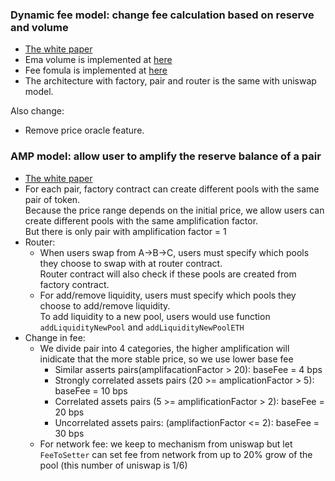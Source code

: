 ### Dynamic fee model: change fee calculation based on reserve and volume
- [The white paper](https://github.com/xyzswap/xyz-protocol/blob/main/xyz.pdf)
- Ema volume is implemented at [here](contracts/VolumeTrendRecorder.sol)
- Fee fomula is implemented at [here](contracts/libraries/FeeFomula.sol)
- The architecture with factory, pair and router is the same with uniswap model.

Also change:
- Remove price oracle feature.
### AMP model: allow user to amplify the reserve balance of a pair
- [The white paper](https://github.com/xyzswap/xyz-protocol/blob/main/apr_v2.pdf)
- For each pair, factory contract can create different pools with the same pair of token.   
Because the price range depends on the initial price, we allow users can create different pools with the same amplification factor.   
But there is only pair with amplification factor = 1
- Router:
    - When users swap from A->B->C, users must specify which pools they choose to swap with at router contract.   
Router contract will also check if these pools are created from factory contract.
    - For add/remove liquidity, users must specify which pools they choose to add/remove liquidity.   
To add liquidity to a new pool, users would use function `addLiquidityNewPool` and `addLiquidityNewPoolETH`  
- Change in fee:
  - We divide pair into 4 categories, the higher amplification will inidicate that the more stable price, so we use lower base fee
    - Similar asserts pairs(amplifacationFactor > 20): baseFee = 4 bps
    - Strongly correlated assets pairs (20 >= amplicationFactor > 5): baseFee = 10 bps
    - Correlated assets pairs (5 >= amplificationFactor > 2): baseFee = 20 bps
    - Uncorrelated assets pairs: (amplifactionFactor <= 2): baseFee = 30 bps
  - For network fee: we keep to mechanism from uniswap but let `FeeToSetter` can set fee from network from up to 20% grow of the pool (this number of uniswap is 1/6)